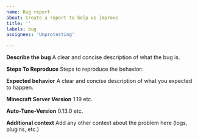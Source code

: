 ```yaml
---
name: Bug report
about: Create a report to help us improve
title: ''
labels: bug
assignees: 'Unprotesting'

---
```


**Describe the bug**
A clear and concise description of what the bug is.

**Steps To Reproduce**
Steps to reproduce the behavior:

**Expected behavior**
A clear and concise description of what you expected to happen.

**Minecraft Server Version**
1.19 etc.

**Auto-Tune-Version**
0.13.0 etc.

**Additional context**
Add any other context about the problem here (logs, plugins, etc.)
